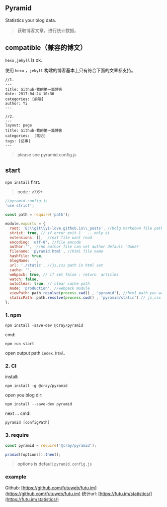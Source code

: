 ## Pyramid
Statistics your blog data.
> 获取博客文章，进行统计数据。

## compatible（兼容的博文）
`hexo` ,`jekyll` is ok.

使用 `hexo` ，`jekyll` 构建的博客基本上只有符合下面的文章都支持。 

```
//1.
---
title: Github-我的第一篇博客
date: 2017-04-24 10:30
categories: [前端]
author: Yi
---

//2.
---
layout: page
title: Github-我的第一篇博客
categories:  [笔记]
tags: [记事]
---
```

> please see pyramid.config.js

## start
`npm install` first.

> node : v7.6+

```js
//pyramid.config.js
'use strict';

const path = require('path');

module.exports = {
  root: 'E:\\git\\yi-love.github.io\\_posts', //bolg markdown file path
  strict: true, // if error exit 1   .. only ci
  extensions: [],  //ext file want read
  encoding: 'utf-8', //file encode
  author:'',  //no author file can set author default `Owner`
  filename: 'pyramid.html', //html file name
  hashFile: true,
  blogName: '',
  url: './static', //js,css path in html set
  cache: '',
  webpack: true, // if set false : return  articles
  watch: false,
  autoClear: true, // clear cache path
  mode: 'production', //webpack module
  viewPath: path.resolve(process.cwd() , 'pyramid'), //html path you want
  staticPath: path.resolve(process.cwd() , 'pyramid/static') // js,css path you want
};
```

### 1. npm
```
npm install -save-dev @cray/pyramid
```

cmd:
```
npm run start
```

open output path `index.html`.


### 2. CI
install:

```
npm install -g @cray/pyramid
```

open you blog dir:

```
npm install --save-dev pyramid
```

next ... cmd:
```
pyramid [configPath]
```

### 3. require

```js
const pyramid = require('@cray/pyramid');

pramid([options]).then();
```

> options is default `pyramid.config.js`


### example

Github: [https://github.com/futuweb/futu.im](https://github.com/futuweb/futu.im)
统计url: [https://futu.im/statistics/](https://futu.im/statistics/)
